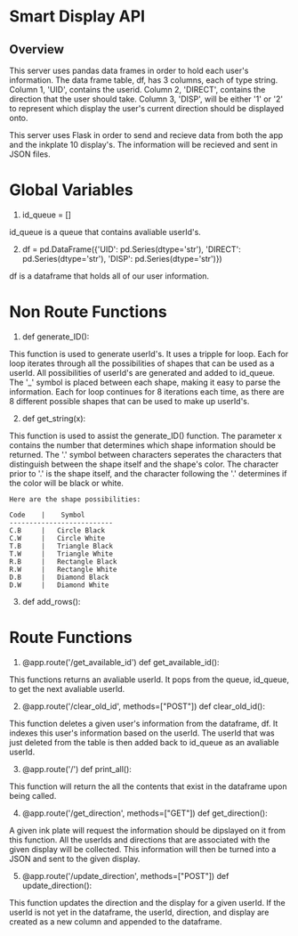 # Smart Display API 

## Overview

This server uses pandas data frames in order to hold each user's information. The data frame table, df, has 3 columns, each of type string. Column 1, 'UID', contains the userid. Column 2, 'DIRECT', contains the direction that the user should take. Column 3, 'DISP', will be either '1' or '2' to represent which display the user's current direction should be displayed onto.

This server uses Flask in order to send and recieve data from both the app and the inkplate 10 display's. The information will be recieved and sent in JSON files. 

# Global Variables

1. id_queue = []

id_queue is a queue that contains avaliable userId's.


2. df = pd.DataFrame({'UID':  pd.Series(dtype='str'),
                   'DIRECT': pd.Series(dtype='str'),
                   'DISP':  pd.Series(dtype='str')})

df is a dataframe that holds all of our user information.


# Non Route Functions

1. def generate_ID():

This function is used to generate userId's. It uses a tripple for loop. Each for loop iterates through all the possibilities of shapes that can be used as a userId. All possibilities of userId's are generated and added to id_queue. The '_' symbol is placed between each shape, making it easy to parse the information. Each for loop continues for 8 iterations each time, as there are 8 different possible shapes that can be used to make up userId's.

2. def get_string(x):

This function is used to assist the generate_ID() function. The parameter x contains the number that determines which shape information should be returned. The '.' symbol between characters seperates the characters that distinguish between the shape itself and the shape's color. The character prior to '.' is the shape itself, and the character following the '.' determines if the color will be black or white.

    Here are the shape possibilities:

    Code    |    Symbol
    --------------------------
    C.B     |   Circle Black
    C.W     |   Circle White
    T.B     |   Triangle Black
    T.W     |   Triangle White
    R.B     |   Rectangle Black
    R.W     |   Rectangle White
    D.B     |   Diamond Black
    D.W     |   Diamond White


3. def add_rows():




# Route Functions

1. @app.route('/get_available_id')
    def get_available_id():

This functions returns an avaliable userId. It pops from the queue, id_queue, to get the next avaliable userId.

2. @app.route('/clear_old_id', methods=["POST"])
    def clear_old_id():

This function deletes a given user's information from the dataframe, df. It indexes this user's information based on the userId. The userId that was just deleted from the table is then added back to id_queue as an avaliable userId. 

3. @app.route('/')
    def print_all():

This function will return the all the contents that exist in the dataframe upon being called. 

4. @app.route('/get_direction', methods=["GET"])
    def get_direction():

A given ink plate will request the information should be dipslayed on it from this function. All the userIds and directions that are associated with the given display will be collected. This information will then be turned into a JSON and sent to the given display.

5. @app.route('/update_direction', methods=["POST"])
    def update_direction():

This function updates the direction and the display for a given userId. If the userId is not yet in the dataframe, the userId, direction, and display are created as a new column and appended to the dataframe.
